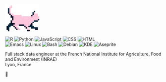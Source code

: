 <div align="left"> 
  
<img src="./chat_marche.gif" width="110px"/>
  
![R](https://img.shields.io/badge/R-006466?logo=R&logoColor=white)
![Python](https://img.shields.io/badge/Python-0b9ea8?logo=Python&logoColor=white)
![JavaScript](https://img.shields.io/badge/JavaScript-56CFE1?logo=JavaScript&logoColor=white)
![CSS](https://img.shields.io/badge/CSS-80FFDB?logo=CSS3&logoColor=white)
![HTML](https://img.shields.io/badge/HTML-efffb3?logo=HTML5&logoColor=white)</br>
![Emacs](https://img.shields.io/badge/Emacs-black?logo=gnuemacs&logoColor=white)
![Linux](https://img.shields.io/badge/Linux-black?logo=linux&logoColor=white)
![Bash](https://img.shields.io/badge/Bash-black?logo=gnubash&logoColor=white)
![Debian](https://img.shields.io/badge/Debian-black?logo=debian&logoColor=white)
![KDE](https://img.shields.io/badge/KDE-black?logo=kde&logoColor=white)
![Aseprite](https://img.shields.io/badge/Aseprite-black?logo=aseprite&logoColor=white)

Full stack data engineer at the French National Institute for Agriculture, Food and Environment (INRAE) </br>
Lyon, France

🌱
</div>
